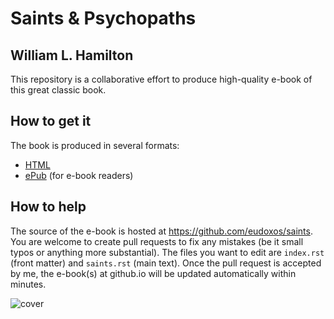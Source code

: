 # Saints & Psychopaths
## William L. Hamilton

This repository is a collaborative effort to produce high-quality e-book of this great classic book.

## How to get it

The book is produced in several formats:

* [HTML](https://eudoxos.github.io/saints/html/index.html)
* [ePub](https://eudoxos.github.io/saints/epub/hamilton-saints-psychopaths.epub) (for e-book readers)

## How to help

The source of the e-book is hosted at https://github.com/eudoxos/saints. You are welcome to create pull requests to fix any mistakes (be it small typos or anything more substantial). The files you want to edit are `index.rst` (front matter) and `saints.rst` (main text). Once the pull request is accepted by me, the e-book(s) at github.io will be updated automatically within minutes.


![cover](_static/cover.jpg)
